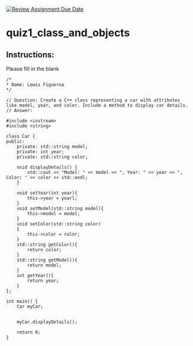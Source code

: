 [![Review Assignment Due Date](https://classroom.github.com/assets/deadline-readme-button-24ddc0f5d75046c5622901739e7c5dd533143b0c8e959d652212380cedb1ea36.svg)](https://classroom.github.com/a/tYncE4AO)
# quiz1_class_and_objects

## Instructions:
Please fill in the blank
```cplus
/*
* Name: Lewis Figueroa
*/

// Question: Create a C++ class representing a car with attributes like model, year, and color. Include a method to display car details.
// Answer:

#include <iostream>
#include <string>

class Car {
public:
    private: std::string model;
    private: int year;
    private: std::string color;

    void displayDetails() {
        std::cout << "Model: " << model << ", Year: " << year << ", Color: " << color << std::endl;
    }

    void setYear(int year){
        this->year = yearl;
    }
    void setModel(std::string model){
        this->model = model;
    }
    void setColor(std::string color)
    {
        this->color = color;
    }
    std::string getColor(){
        return color;
    }
    std::string getModel(){
        return model;
    }
    int getYear(){
        return year;
    }
};

int main() {
    Car myCar;


    myCar.displayDetails();

    return 0;
}

```
